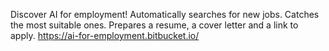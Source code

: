 Discover AI for employment! Automatically searches for new jobs. Catches the most suitable ones. Prepares a resume, a cover letter and a link to apply.
https://ai-for-employment.bitbucket.io/
